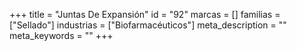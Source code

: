 +++
title = "Juntas De Expansión"
id = "92"
marcas = []
familias = ["Sellado"]
industrias = ["Biofarmacéuticos"]
meta_description = ""
meta_keywords = ""
+++
